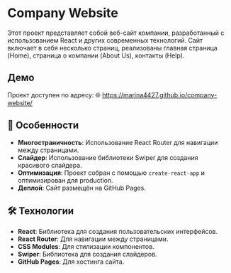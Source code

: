 # Company Website

Этот проект представляет собой веб-сайт компании, разработанный с использованием React и других современных технологий. Сайт включает в себя несколько страниц, реализованы главная страница (Home), страница о компании (About Us), контакты (Help).
## Демо 
Проект доступен по адресу: 🌐 https://marina4427.github.io/company-website/

## 🚀 Особенности

- **Многостраничность**: Использование React Router для навигации между страницами.
- **Слайдер**: Использование библиотеки Swiper для создания красивого слайдера.
- **Оптимизация**: Проект собран с помощью `create-react-app` и оптимизирован для production.
- **Деплой**: Сайт размещён на GitHub Pages.
  

## 🛠 Технологии

- **React**: Библиотека для создания пользовательских интерфейсов.
- **React Router**: Для навигации между страницами.
- **CSS Modules**: Для стилизации компонентов.
- **Swiper**: Библиотека для создания слайдеров.
- **GitHub Pages**: Для хостинга сайта.
